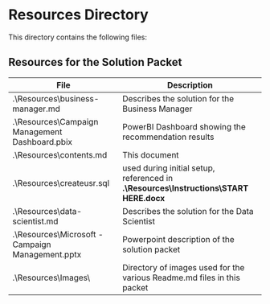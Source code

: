 # Resources Directory
This directory contains the following files:

## Resources for the Solution Packet
| File | Description |
| --- | --- |
| .\Resources\business-manager.md | Describes the solution for the Business Manager |
| .\Resources\Campaign Management Dashboard.pbix | PowerBI Dashboard showing the recommendation results |
| .\Resources\contents.md | This document |
| .\Resources\createusr.sql | used during initial setup, referenced in **.\Resources\Instructions\START HERE.docx** |
| .\Resources\data-scientist.md | Describes the solution for the Data Scientist |
| .\Resources\Microsoft - Campaign Management.pptx | Powerpoint description of the solution packet |
| .\Resources\Images\ | Directory of images used for the various Readme.md files in this packet |
